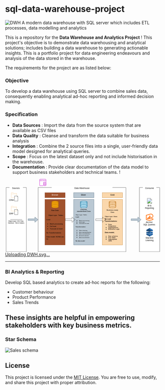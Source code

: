 
# sql-data-warehouse-project
![DWH](https://github.com/user-attachments/assets/05ec727a-e3ec-4b09-ac06-78cc53ecf7b1)
A modern data warehouse with SQL server which includes ETL processes, data modelling and analytics

This is a repository for the **Data Warehouse and Analytics Project** !
This project's objective is to demonstrate data warehousing and analytical solutions; includes building a data warehouse to generating actionable insights. This is a portfolio project for data engineering endeavours and analysis of the data stored in the warehouse. 

The requirements for the project are as listed below: 

### Objective 
To develop a data warehouse using SQL server to combine sales data, consequently enabling analytical ad-hoc reporting and informed decision making. 

### Specification 
- **Data Sources** : Import the data from the source system that are available as CSV files 
- **Data Quality** : Cleanse and transform the data suitable for business analysis
- **Integration** : Combine the 2 source files into a single, user-friendly data model designed for analytical queries. 
- **Scope** : Focus on the latest dataset only and not include historisation in the warehouse.
- **Documentation** : Provide clear documentation of the data model to support business stakeholders and technical teams.
!<?xml version="1.0" encoding="UTF-8"?>
<!-- Do not edit this file with editors other than draw.io -->
<!DOCTYPE svg PUBLIC "-//W3C//DTD SVG 1.1//EN" "http://www.w3.org/Graphics/SVG/1.1/DTD/svg11.dtd">
<svg xmlns="http://www.w3.org/2000/svg" style="background: transparent; background-color: transparent; color-scheme: light dark;" xmlns:xlink="http://www.w3.org/1999/xlink" version="1.1" width="916px" height="431px" viewBox="-0.5 -0.5 916 431" content="&lt;mxfile host=&quot;Electron&quot; agent=&quot;Mozilla/5.0 (Macintosh; Intel Mac OS X 10_15_7) AppleWebKit/537.36 (KHTML, like Gecko) draw.io/27.0.5 Chrome/134.0.6998.205 Electron/35.3.0 Safari/537.36&quot; version=&quot;27.0.5&quot;&gt;&#10;  &lt;diagram name=&quot;Page-1&quot; id=&quot;5DkYn6WssphiUFviFTVJ&quot;&gt;&#10;    &lt;mxGraphModel dx=&quot;489&quot; dy=&quot;670&quot; grid=&quot;1&quot; gridSize=&quot;10&quot; guides=&quot;1&quot; tooltips=&quot;1&quot; connect=&quot;1&quot; arrows=&quot;1&quot; fold=&quot;1&quot; page=&quot;1&quot; pageScale=&quot;1&quot; pageWidth=&quot;827&quot; pageHeight=&quot;1169&quot; math=&quot;0&quot; shadow=&quot;0&quot;&gt;&#10;      &lt;root&gt;&#10;        &lt;mxCell id=&quot;0&quot; /&gt;&#10;        &lt;mxCell id=&quot;1&quot; parent=&quot;0&quot; /&gt;&#10;        &lt;mxCell id=&quot;Tt3OYYzH6ZtGZQJpk3AL-1&quot; value=&quot;&quot; style=&quot;rounded=0;whiteSpace=wrap;html=1;&quot; parent=&quot;1&quot; vertex=&quot;1&quot;&gt;&#10;          &lt;mxGeometry x=&quot;30&quot; y=&quot;110&quot; width=&quot;120&quot; height=&quot;380&quot; as=&quot;geometry&quot; /&gt;&#10;        &lt;/mxCell&gt;&#10;        &lt;mxCell id=&quot;Tt3OYYzH6ZtGZQJpk3AL-2&quot; value=&quot;Sources&amp;amp;nbsp;&quot; style=&quot;rounded=0;whiteSpace=wrap;html=1;strokeColor=none;&quot; parent=&quot;1&quot; vertex=&quot;1&quot;&gt;&#10;          &lt;mxGeometry x=&quot;50&quot; y=&quot;100&quot; width=&quot;80&quot; height=&quot;30&quot; as=&quot;geometry&quot; /&gt;&#10;        &lt;/mxCell&gt;&#10;        &lt;mxCell id=&quot;Tt3OYYzH6ZtGZQJpk3AL-3&quot; value=&quot;&quot; style=&quot;rounded=0;whiteSpace=wrap;html=1;&quot; parent=&quot;1&quot; vertex=&quot;1&quot;&gt;&#10;          &lt;mxGeometry x=&quot;220&quot; y=&quot;110&quot; width=&quot;520&quot; height=&quot;380&quot; as=&quot;geometry&quot; /&gt;&#10;        &lt;/mxCell&gt;&#10;        &lt;mxCell id=&quot;Tt3OYYzH6ZtGZQJpk3AL-4&quot; value=&quot;Data Warehouse&quot; style=&quot;rounded=0;whiteSpace=wrap;html=1;strokeColor=none;&quot; parent=&quot;1&quot; vertex=&quot;1&quot;&gt;&#10;          &lt;mxGeometry x=&quot;300&quot; y=&quot;100&quot; width=&quot;360&quot; height=&quot;30&quot; as=&quot;geometry&quot; /&gt;&#10;        &lt;/mxCell&gt;&#10;        &lt;mxCell id=&quot;Tt3OYYzH6ZtGZQJpk3AL-5&quot; value=&quot;&quot; style=&quot;rounded=0;whiteSpace=wrap;html=1;&quot; parent=&quot;1&quot; vertex=&quot;1&quot;&gt;&#10;          &lt;mxGeometry x=&quot;820&quot; y=&quot;110&quot; width=&quot;120&quot; height=&quot;380&quot; as=&quot;geometry&quot; /&gt;&#10;        &lt;/mxCell&gt;&#10;        &lt;mxCell id=&quot;Tt3OYYzH6ZtGZQJpk3AL-6&quot; value=&quot;Consume&quot; style=&quot;rounded=0;whiteSpace=wrap;html=1;strokeColor=none;&quot; parent=&quot;1&quot; vertex=&quot;1&quot;&gt;&#10;          &lt;mxGeometry x=&quot;840&quot; y=&quot;100&quot; width=&quot;80&quot; height=&quot;30&quot; as=&quot;geometry&quot; /&gt;&#10;        &lt;/mxCell&gt;&#10;        &lt;mxCell id=&quot;Tt3OYYzH6ZtGZQJpk3AL-7&quot; value=&quot;Bronze&quot; style=&quot;rounded=0;whiteSpace=wrap;html=1;fillColor=#a0522d;fontColor=#ffffff;strokeColor=#6D1F00;&quot; parent=&quot;1&quot; vertex=&quot;1&quot;&gt;&#10;          &lt;mxGeometry x=&quot;260&quot; y=&quot;140&quot; width=&quot;120&quot; height=&quot;30&quot; as=&quot;geometry&quot; /&gt;&#10;        &lt;/mxCell&gt;&#10;        &lt;mxCell id=&quot;Tt3OYYzH6ZtGZQJpk3AL-8&quot; value=&quot;&quot; style=&quot;rounded=0;whiteSpace=wrap;html=1;fillColor=#a0522d;fontColor=#ffffff;strokeColor=#6D1F00;&quot; parent=&quot;1&quot; vertex=&quot;1&quot;&gt;&#10;          &lt;mxGeometry x=&quot;260&quot; y=&quot;180&quot; width=&quot;120&quot; height=&quot;270&quot; as=&quot;geometry&quot; /&gt;&#10;        &lt;/mxCell&gt;&#10;        &lt;mxCell id=&quot;Tt3OYYzH6ZtGZQJpk3AL-9&quot; value=&quot;Silver&amp;amp;nbsp;&quot; style=&quot;rounded=0;whiteSpace=wrap;html=1;fillColor=#bac8d3;strokeColor=#23445d;&quot; parent=&quot;1&quot; vertex=&quot;1&quot;&gt;&#10;          &lt;mxGeometry x=&quot;430&quot; y=&quot;140&quot; width=&quot;120&quot; height=&quot;30&quot; as=&quot;geometry&quot; /&gt;&#10;        &lt;/mxCell&gt;&#10;        &lt;mxCell id=&quot;Tt3OYYzH6ZtGZQJpk3AL-10&quot; value=&quot;&quot; style=&quot;rounded=0;whiteSpace=wrap;html=1;fillColor=#bac8d3;strokeColor=#23445d;&quot; parent=&quot;1&quot; vertex=&quot;1&quot;&gt;&#10;          &lt;mxGeometry x=&quot;430&quot; y=&quot;180&quot; width=&quot;120&quot; height=&quot;270&quot; as=&quot;geometry&quot; /&gt;&#10;        &lt;/mxCell&gt;&#10;        &lt;mxCell id=&quot;Tt3OYYzH6ZtGZQJpk3AL-11&quot; value=&quot;Gold&quot; style=&quot;rounded=0;whiteSpace=wrap;html=1;fillColor=#fad7ac;strokeColor=#b46504;&quot; parent=&quot;1&quot; vertex=&quot;1&quot;&gt;&#10;          &lt;mxGeometry x=&quot;600&quot; y=&quot;140&quot; width=&quot;120&quot; height=&quot;30&quot; as=&quot;geometry&quot; /&gt;&#10;        &lt;/mxCell&gt;&#10;        &lt;mxCell id=&quot;Tt3OYYzH6ZtGZQJpk3AL-12&quot; value=&quot;&quot; style=&quot;rounded=0;whiteSpace=wrap;html=1;fillColor=#fad7ac;strokeColor=#b46504;&quot; parent=&quot;1&quot; vertex=&quot;1&quot;&gt;&#10;          &lt;mxGeometry x=&quot;600&quot; y=&quot;180&quot; width=&quot;120&quot; height=&quot;270&quot; as=&quot;geometry&quot; /&gt;&#10;        &lt;/mxCell&gt;&#10;        &lt;mxCell id=&quot;Tt3OYYzH6ZtGZQJpk3AL-13&quot; value=&quot;&quot; style=&quot;sketch=0;outlineConnect=0;fillColor=#fad7ac;strokeColor=#b46504;dashed=0;verticalLabelPosition=bottom;verticalAlign=top;align=center;html=1;fontSize=12;fontStyle=0;aspect=fixed;pointerEvents=1;shape=mxgraph.aws4.folder;&quot; parent=&quot;1&quot; vertex=&quot;1&quot;&gt;&#10;          &lt;mxGeometry x=&quot;60&quot; y=&quot;140&quot; width=&quot;32.96&quot; height=&quot;30&quot; as=&quot;geometry&quot; /&gt;&#10;        &lt;/mxCell&gt;&#10;        &lt;mxCell id=&quot;Tt3OYYzH6ZtGZQJpk3AL-14&quot; value=&quot;&quot; style=&quot;whiteSpace=wrap;html=1;shape=mxgraph.basic.document&quot; parent=&quot;1&quot; vertex=&quot;1&quot;&gt;&#10;          &lt;mxGeometry x=&quot;80&quot; y=&quot;160&quot; width=&quot;20&quot; height=&quot;30&quot; as=&quot;geometry&quot; /&gt;&#10;        &lt;/mxCell&gt;&#10;        &lt;mxCell id=&quot;Tt3OYYzH6ZtGZQJpk3AL-16&quot; value=&quot;CRM&quot; style=&quot;text;html=1;align=center;verticalAlign=middle;whiteSpace=wrap;rounded=0;&quot; parent=&quot;1&quot; vertex=&quot;1&quot;&gt;&#10;          &lt;mxGeometry x=&quot;50&quot; y=&quot;180&quot; width=&quot;23.52&quot; height=&quot;10&quot; as=&quot;geometry&quot; /&gt;&#10;        &lt;/mxCell&gt;&#10;        &lt;mxCell id=&quot;Tt3OYYzH6ZtGZQJpk3AL-20&quot; value=&quot;&quot; style=&quot;whiteSpace=wrap;html=1;shape=mxgraph.basic.document;direction=east;&quot; parent=&quot;1&quot; vertex=&quot;1&quot;&gt;&#10;          &lt;mxGeometry x=&quot;80&quot; y=&quot;240&quot; width=&quot;20&quot; height=&quot;30&quot; as=&quot;geometry&quot; /&gt;&#10;        &lt;/mxCell&gt;&#10;        &lt;mxCell id=&quot;Tt3OYYzH6ZtGZQJpk3AL-21&quot; value=&quot;&quot; style=&quot;sketch=0;outlineConnect=0;fillColor=#fad7ac;strokeColor=#b46504;dashed=0;verticalLabelPosition=bottom;verticalAlign=top;align=center;html=1;fontSize=12;fontStyle=0;aspect=fixed;pointerEvents=1;shape=mxgraph.aws4.folder;&quot; parent=&quot;1&quot; vertex=&quot;1&quot;&gt;&#10;          &lt;mxGeometry x=&quot;60&quot; y=&quot;220&quot; width=&quot;32.96&quot; height=&quot;30&quot; as=&quot;geometry&quot; /&gt;&#10;        &lt;/mxCell&gt;&#10;        &lt;mxCell id=&quot;Tt3OYYzH6ZtGZQJpk3AL-22&quot; value=&quot;ERP&quot; style=&quot;text;html=1;align=center;verticalAlign=middle;whiteSpace=wrap;rounded=0;&quot; parent=&quot;1&quot; vertex=&quot;1&quot;&gt;&#10;          &lt;mxGeometry x=&quot;50&quot; y=&quot;260&quot; width=&quot;23.52&quot; height=&quot;10&quot; as=&quot;geometry&quot; /&gt;&#10;        &lt;/mxCell&gt;&#10;        &lt;mxCell id=&quot;Tt3OYYzH6ZtGZQJpk3AL-23&quot; value=&quot;&quot; style=&quot;endArrow=none;html=1;rounded=0;&quot; parent=&quot;1&quot; edge=&quot;1&quot;&gt;&#10;          &lt;mxGeometry width=&quot;50&quot; height=&quot;50&quot; relative=&quot;1&quot; as=&quot;geometry&quot;&gt;&#10;            &lt;mxPoint x=&quot;55&quot; y=&quot;299.5&quot; as=&quot;sourcePoint&quot; /&gt;&#10;            &lt;mxPoint x=&quot;125&quot; y=&quot;299.5&quot; as=&quot;targetPoint&quot; /&gt;&#10;          &lt;/mxGeometry&gt;&#10;        &lt;/mxCell&gt;&#10;        &lt;mxCell id=&quot;Tt3OYYzH6ZtGZQJpk3AL-25&quot; value=&quot;&amp;lt;font style=&amp;quot;font-size: 9px;&amp;quot;&amp;gt;Object type: CSV Files&amp;amp;nbsp;&amp;lt;/font&amp;gt;&amp;lt;div&amp;gt;&amp;lt;font style=&amp;quot;font-size: 9px;&amp;quot;&amp;gt;Interface : File in folders&amp;lt;/font&amp;gt;&amp;lt;/div&amp;gt;&quot; style=&quot;text;html=1;align=center;verticalAlign=middle;whiteSpace=wrap;rounded=0;&quot; parent=&quot;1&quot; vertex=&quot;1&quot;&gt;&#10;          &lt;mxGeometry x=&quot;25&quot; y=&quot;300&quot; width=&quot;130&quot; height=&quot;30&quot; as=&quot;geometry&quot; /&gt;&#10;        &lt;/mxCell&gt;&#10;        &lt;mxCell id=&quot;Tt3OYYzH6ZtGZQJpk3AL-26&quot; value=&quot;&quot; style=&quot;html=1;verticalLabelPosition=bottom;align=center;labelBackgroundColor=#ffffff;verticalAlign=top;strokeWidth=2;shadow=0;dashed=0;shape=mxgraph.ios7.icons.data;fillColor=#f0a30a;strokeColor=#BD7000;fontColor=#000000;&quot; parent=&quot;1&quot; vertex=&quot;1&quot;&gt;&#10;          &lt;mxGeometry x=&quot;300&quot; y=&quot;190&quot; width=&quot;40&quot; height=&quot;40&quot; as=&quot;geometry&quot; /&gt;&#10;        &lt;/mxCell&gt;&#10;        &lt;mxCell id=&quot;Tt3OYYzH6ZtGZQJpk3AL-27&quot; value=&quot;&quot; style=&quot;html=1;verticalLabelPosition=bottom;align=center;labelBackgroundColor=#ffffff;verticalAlign=top;strokeWidth=2;shadow=0;dashed=0;shape=mxgraph.ios7.icons.data;fillColor=#b1ddf0;strokeColor=#10739e;&quot; parent=&quot;1&quot; vertex=&quot;1&quot;&gt;&#10;          &lt;mxGeometry x=&quot;470&quot; y=&quot;190&quot; width=&quot;40&quot; height=&quot;40&quot; as=&quot;geometry&quot; /&gt;&#10;        &lt;/mxCell&gt;&#10;        &lt;mxCell id=&quot;Tt3OYYzH6ZtGZQJpk3AL-28&quot; value=&quot;&quot; style=&quot;html=1;verticalLabelPosition=bottom;align=center;labelBackgroundColor=#ffffff;verticalAlign=top;strokeWidth=2;shadow=0;dashed=0;shape=mxgraph.ios7.icons.data;fillColor=#fad7ac;strokeColor=#b46504;&quot; parent=&quot;1&quot; vertex=&quot;1&quot;&gt;&#10;          &lt;mxGeometry x=&quot;640&quot; y=&quot;190&quot; width=&quot;40&quot; height=&quot;40&quot; as=&quot;geometry&quot; /&gt;&#10;        &lt;/mxCell&gt;&#10;        &lt;mxCell id=&quot;Tt3OYYzH6ZtGZQJpk3AL-29&quot; value=&quot;&amp;lt;font style=&amp;quot;font-size: 10px;&amp;quot;&amp;gt;Raw Data&amp;lt;/font&amp;gt;&quot; style=&quot;text;html=1;align=center;verticalAlign=middle;whiteSpace=wrap;rounded=0;&quot; parent=&quot;1&quot; vertex=&quot;1&quot;&gt;&#10;          &lt;mxGeometry x=&quot;290&quot; y=&quot;230&quot; width=&quot;60&quot; height=&quot;30&quot; as=&quot;geometry&quot; /&gt;&#10;        &lt;/mxCell&gt;&#10;        &lt;mxCell id=&quot;Tt3OYYzH6ZtGZQJpk3AL-30&quot; value=&quot;&amp;lt;font style=&amp;quot;color: rgb(0, 0, 0); font-size: 10px;&amp;quot;&amp;gt;Cleaned, standardised Data&amp;lt;/font&amp;gt;&quot; style=&quot;text;html=1;align=center;verticalAlign=middle;whiteSpace=wrap;rounded=0;&quot; parent=&quot;1&quot; vertex=&quot;1&quot;&gt;&#10;          &lt;mxGeometry x=&quot;447.5&quot; y=&quot;232.5&quot; width=&quot;85&quot; height=&quot;25&quot; as=&quot;geometry&quot; /&gt;&#10;        &lt;/mxCell&gt;&#10;        &lt;mxCell id=&quot;Tt3OYYzH6ZtGZQJpk3AL-31&quot; value=&quot;&amp;lt;font style=&amp;quot;color: rgb(0, 0, 0); font-size: 10px;&amp;quot;&amp;gt;Business-ready Data&amp;lt;/font&amp;gt;&quot; style=&quot;text;html=1;align=center;verticalAlign=middle;whiteSpace=wrap;rounded=0;&quot; parent=&quot;1&quot; vertex=&quot;1&quot;&gt;&#10;          &lt;mxGeometry x=&quot;620&quot; y=&quot;235&quot; width=&quot;80&quot; height=&quot;30&quot; as=&quot;geometry&quot; /&gt;&#10;        &lt;/mxCell&gt;&#10;        &lt;mxCell id=&quot;Tt3OYYzH6ZtGZQJpk3AL-32&quot; value=&quot;&quot; style=&quot;shape=flexArrow;endArrow=classic;html=1;rounded=0;fillColor=#bac8d3;strokeColor=#23445d;&quot; parent=&quot;1&quot; target=&quot;Tt3OYYzH6ZtGZQJpk3AL-3&quot; edge=&quot;1&quot;&gt;&#10;          &lt;mxGeometry width=&quot;50&quot; height=&quot;50&quot; relative=&quot;1&quot; as=&quot;geometry&quot;&gt;&#10;            &lt;mxPoint x=&quot;160&quot; y=&quot;300&quot; as=&quot;sourcePoint&quot; /&gt;&#10;            &lt;mxPoint x=&quot;140&quot; y=&quot;250&quot; as=&quot;targetPoint&quot; /&gt;&#10;          &lt;/mxGeometry&gt;&#10;        &lt;/mxCell&gt;&#10;        &lt;mxCell id=&quot;Tt3OYYzH6ZtGZQJpk3AL-34&quot; value=&quot;&quot; style=&quot;shape=flexArrow;endArrow=classic;html=1;rounded=0;&quot; parent=&quot;1&quot; edge=&quot;1&quot;&gt;&#10;          &lt;mxGeometry width=&quot;50&quot; height=&quot;50&quot; relative=&quot;1&quot; as=&quot;geometry&quot;&gt;&#10;            &lt;mxPoint x=&quot;380&quot; y=&quot;300&quot; as=&quot;sourcePoint&quot; /&gt;&#10;            &lt;mxPoint x=&quot;440&quot; y=&quot;300&quot; as=&quot;targetPoint&quot; /&gt;&#10;          &lt;/mxGeometry&gt;&#10;        &lt;/mxCell&gt;&#10;        &lt;mxCell id=&quot;Tt3OYYzH6ZtGZQJpk3AL-38&quot; value=&quot;&quot; style=&quot;shape=flexArrow;endArrow=classic;html=1;rounded=0;&quot; parent=&quot;1&quot; edge=&quot;1&quot;&gt;&#10;          &lt;mxGeometry width=&quot;50&quot; height=&quot;50&quot; relative=&quot;1&quot; as=&quot;geometry&quot;&gt;&#10;            &lt;mxPoint x=&quot;560&quot; y=&quot;300&quot; as=&quot;sourcePoint&quot; /&gt;&#10;            &lt;mxPoint x=&quot;620&quot; y=&quot;300&quot; as=&quot;targetPoint&quot; /&gt;&#10;          &lt;/mxGeometry&gt;&#10;        &lt;/mxCell&gt;&#10;        &lt;mxCell id=&quot;Tt3OYYzH6ZtGZQJpk3AL-39&quot; value=&quot;&quot; style=&quot;shape=flexArrow;endArrow=classic;html=1;rounded=0;fillColor=#bac8d3;strokeColor=#23445d;&quot; parent=&quot;1&quot; edge=&quot;1&quot;&gt;&#10;          &lt;mxGeometry width=&quot;50&quot; height=&quot;50&quot; relative=&quot;1&quot; as=&quot;geometry&quot;&gt;&#10;            &lt;mxPoint x=&quot;770&quot; y=&quot;300&quot; as=&quot;sourcePoint&quot; /&gt;&#10;            &lt;mxPoint x=&quot;830&quot; y=&quot;300&quot; as=&quot;targetPoint&quot; /&gt;&#10;          &lt;/mxGeometry&gt;&#10;        &lt;/mxCell&gt;&#10;        &lt;mxCell id=&quot;Tt3OYYzH6ZtGZQJpk3AL-41&quot; value=&quot;&amp;lt;font style=&amp;quot;font-size: 10px;&amp;quot;&amp;gt;Object type : Tables&amp;lt;/font&amp;gt;&amp;lt;div&amp;gt;&amp;lt;font style=&amp;quot;font-size: 10px;&amp;quot;&amp;gt;&amp;lt;br&amp;gt;&amp;lt;/font&amp;gt;&amp;lt;/div&amp;gt;&amp;lt;div style=&amp;quot;text-align: left;&amp;quot;&amp;gt;&amp;lt;font style=&amp;quot;font-size: 10px;&amp;quot;&amp;gt;Load:&amp;lt;/font&amp;gt;&amp;lt;/div&amp;gt;&amp;lt;div style=&amp;quot;text-align: left;&amp;quot;&amp;gt;&amp;lt;ul&amp;gt;&amp;lt;li&amp;gt;&amp;lt;font style=&amp;quot;font-size: 10px;&amp;quot;&amp;gt;Batch processing&amp;amp;nbsp;&amp;lt;/font&amp;gt;&amp;lt;/li&amp;gt;&amp;lt;li&amp;gt;&amp;lt;font style=&amp;quot;font-size: 10px;&amp;quot;&amp;gt;Full load&amp;amp;nbsp;&amp;lt;/font&amp;gt;&amp;lt;/li&amp;gt;&amp;lt;li&amp;gt;&amp;lt;font style=&amp;quot;font-size: 10px;&amp;quot;&amp;gt;Truncate &amp;amp;amp; Insert&amp;amp;nbsp;&amp;lt;/font&amp;gt;&amp;lt;/li&amp;gt;&amp;lt;/ul&amp;gt;&amp;lt;div&amp;gt;&amp;lt;font style=&amp;quot;font-size: 10px;&amp;quot;&amp;gt;No Transformations&amp;lt;/font&amp;gt;&amp;lt;/div&amp;gt;&amp;lt;div&amp;gt;&amp;lt;font style=&amp;quot;font-size: 10px;&amp;quot;&amp;gt;&amp;lt;br&amp;gt;&amp;lt;/font&amp;gt;&amp;lt;/div&amp;gt;&amp;lt;div&amp;gt;&amp;lt;font style=&amp;quot;font-size: 10px;&amp;quot;&amp;gt;Data model: NONE (as-is)&amp;lt;/font&amp;gt;&amp;lt;/div&amp;gt;&amp;lt;/div&amp;gt;&quot; style=&quot;text;html=1;align=center;verticalAlign=middle;whiteSpace=wrap;rounded=0;&quot; parent=&quot;1&quot; vertex=&quot;1&quot;&gt;&#10;          &lt;mxGeometry x=&quot;267.5&quot; y=&quot;330&quot; width=&quot;112.5&quot; height=&quot;30&quot; as=&quot;geometry&quot; /&gt;&#10;        &lt;/mxCell&gt;&#10;        &lt;mxCell id=&quot;AaZh8CIQfZ8ydDLc43xs-1&quot; value=&quot;&amp;lt;div style=&amp;quot;line-height: 70%;&amp;quot;&amp;gt;&amp;lt;font style=&amp;quot;line-height: 70%; font-size: 8px; color: rgb(0, 0, 0);&amp;quot;&amp;gt;Object type: Tables&amp;amp;nbsp;&amp;lt;/font&amp;gt;&amp;lt;div&amp;gt;&amp;lt;font style=&amp;quot;font-size: 8px; color: rgb(0, 0, 0);&amp;quot;&amp;gt;&amp;lt;br&amp;gt;&amp;lt;/font&amp;gt;&amp;lt;/div&amp;gt;&amp;lt;div&amp;gt;&amp;lt;b&amp;gt;&amp;lt;font style=&amp;quot;line-height: 70%; font-size: 8px; color: rgb(0, 0, 0);&amp;quot;&amp;gt;Load:&amp;amp;nbsp;&amp;lt;/font&amp;gt;&amp;lt;/b&amp;gt;&amp;lt;/div&amp;gt;&amp;lt;div&amp;gt;&amp;lt;ul&amp;gt;&amp;lt;li&amp;gt;&amp;lt;font style=&amp;quot;line-height: 70%; font-size: 8px; color: rgb(0, 0, 0);&amp;quot;&amp;gt;Batch processing&amp;amp;nbsp;&amp;lt;/font&amp;gt;&amp;lt;/li&amp;gt;&amp;lt;li&amp;gt;&amp;lt;font style=&amp;quot;line-height: 70%; font-size: 8px; color: rgb(0, 0, 0);&amp;quot;&amp;gt;Full Load&amp;lt;/font&amp;gt;&amp;lt;/li&amp;gt;&amp;lt;li&amp;gt;&amp;lt;font style=&amp;quot;line-height: 70%; font-size: 8px; color: rgb(0, 0, 0);&amp;quot;&amp;gt;Truncate &amp;amp;amp; Load&amp;lt;/font&amp;gt;&amp;lt;/li&amp;gt;&amp;lt;/ul&amp;gt;&amp;lt;div&amp;gt;&amp;lt;b&amp;gt;&amp;lt;font style=&amp;quot;font-size: 8px; color: rgb(0, 0, 0);&amp;quot;&amp;gt;Transformation:&amp;lt;/font&amp;gt;&amp;lt;/b&amp;gt;&amp;lt;/div&amp;gt;&amp;lt;ul&amp;gt;&amp;lt;li&amp;gt;&amp;lt;font style=&amp;quot;font-size: 8px; color: rgb(0, 0, 0);&amp;quot;&amp;gt;Data cleaning&amp;lt;/font&amp;gt;&amp;lt;/li&amp;gt;&amp;lt;li&amp;gt;&amp;lt;font style=&amp;quot;font-size: 8px; color: rgb(0, 0, 0);&amp;quot;&amp;gt;data standardisation&amp;lt;/font&amp;gt;&amp;lt;/li&amp;gt;&amp;lt;li&amp;gt;&amp;lt;font style=&amp;quot;font-size: 8px; color: rgb(0, 0, 0);&amp;quot;&amp;gt;data normalisation&amp;lt;/font&amp;gt;&amp;lt;/li&amp;gt;&amp;lt;li&amp;gt;&amp;lt;font style=&amp;quot;font-size: 8px; color: rgb(0, 0, 0);&amp;quot;&amp;gt;derived columns&amp;amp;nbsp;&amp;lt;/font&amp;gt;&amp;lt;/li&amp;gt;&amp;lt;li&amp;gt;&amp;lt;font style=&amp;quot;font-size: 8px; color: rgb(0, 0, 0);&amp;quot;&amp;gt;data encrichment&amp;lt;/font&amp;gt;&amp;lt;/li&amp;gt;&amp;lt;/ul&amp;gt;&amp;lt;div&amp;gt;&amp;lt;div&amp;gt;&amp;lt;font style=&amp;quot;font-size: 8px; color: rgb(0, 0, 0);&amp;quot;&amp;gt;&amp;lt;b style=&amp;quot;&amp;quot;&amp;gt;No data model&amp;lt;/b&amp;gt;&amp;lt;/font&amp;gt;&amp;lt;/div&amp;gt;&amp;lt;/div&amp;gt;&amp;lt;div&amp;gt;&amp;lt;/div&amp;gt;&amp;lt;/div&amp;gt;&amp;lt;/div&amp;gt;&quot; style=&quot;text;html=1;align=left;verticalAlign=middle;whiteSpace=wrap;rounded=0;&quot; parent=&quot;1&quot; vertex=&quot;1&quot;&gt;&#10;          &lt;mxGeometry x=&quot;440&quot; y=&quot;320&quot; width=&quot;110&quot; height=&quot;60&quot; as=&quot;geometry&quot; /&gt;&#10;        &lt;/mxCell&gt;&#10;        &lt;mxCell id=&quot;AaZh8CIQfZ8ydDLc43xs-3&quot; value=&quot;&amp;lt;div style=&amp;quot;line-height: 70%;&amp;quot;&amp;gt;&amp;lt;font style=&amp;quot;font-size: 9px; line-height: 70%; color: rgb(10, 0, 0);&amp;quot;&amp;gt;Object type: Views&amp;lt;/font&amp;gt;&amp;lt;div&amp;gt;&amp;lt;font style=&amp;quot;font-size: 9px; color: rgb(10, 0, 0);&amp;quot;&amp;gt;&amp;lt;br&amp;gt;&amp;lt;/font&amp;gt;&amp;lt;/div&amp;gt;&amp;lt;div&amp;gt;&amp;lt;b&amp;gt;&amp;lt;font style=&amp;quot;font-size: 9px; line-height: 70%; color: rgb(10, 0, 0);&amp;quot;&amp;gt;No Load&amp;amp;nbsp;&amp;lt;/font&amp;gt;&amp;lt;/b&amp;gt;&amp;lt;/div&amp;gt;&amp;lt;div&amp;gt;&amp;lt;b&amp;gt;&amp;lt;font style=&amp;quot;font-size: 9px; line-height: 70%; color: rgb(10, 0, 0);&amp;quot;&amp;gt;&amp;lt;br&amp;gt;&amp;lt;/font&amp;gt;&amp;lt;/b&amp;gt;&amp;lt;/div&amp;gt;&amp;lt;div&amp;gt;&amp;lt;div&amp;gt;&amp;lt;b&amp;gt;&amp;lt;font style=&amp;quot;font-size: 9px; line-height: 70%; color: rgb(10, 0, 0);&amp;quot;&amp;gt;Transformations:&amp;amp;nbsp;&amp;lt;/font&amp;gt;&amp;lt;/b&amp;gt;&amp;lt;/div&amp;gt;&amp;lt;div&amp;gt;&amp;lt;ul&amp;gt;&amp;lt;li&amp;gt;&amp;lt;font size=&amp;quot;1&amp;quot; color=&amp;quot;#0a0000&amp;quot;&amp;gt;Data integration&amp;amp;nbsp;&amp;lt;/font&amp;gt;&amp;lt;/li&amp;gt;&amp;lt;li&amp;gt;&amp;lt;font size=&amp;quot;1&amp;quot; color=&amp;quot;#0a0000&amp;quot;&amp;gt;Aggregations&amp;amp;nbsp;&amp;lt;/font&amp;gt;&amp;lt;/li&amp;gt;&amp;lt;li&amp;gt;&amp;lt;font size=&amp;quot;1&amp;quot; color=&amp;quot;#0a0000&amp;quot;&amp;gt;Business Logic&amp;amp;nbsp;&amp;lt;/font&amp;gt;&amp;lt;/li&amp;gt;&amp;lt;/ul&amp;gt;&amp;lt;div&amp;gt;&amp;lt;font size=&amp;quot;1&amp;quot; color=&amp;quot;#0a0000&amp;quot;&amp;gt;&amp;lt;b&amp;gt;Data model;&amp;amp;nbsp;&amp;lt;/b&amp;gt;&amp;lt;/font&amp;gt;&amp;lt;/div&amp;gt;&amp;lt;/div&amp;gt;&amp;lt;div&amp;gt;&amp;lt;ul&amp;gt;&amp;lt;li&amp;gt;&amp;lt;font size=&amp;quot;1&amp;quot; color=&amp;quot;#0a0000&amp;quot;&amp;gt;Star schema&amp;lt;/font&amp;gt;&amp;lt;/li&amp;gt;&amp;lt;li&amp;gt;&amp;lt;font size=&amp;quot;1&amp;quot; color=&amp;quot;#0a0000&amp;quot;&amp;gt;Flat Table&amp;amp;nbsp;&amp;lt;/font&amp;gt;&amp;lt;/li&amp;gt;&amp;lt;li&amp;gt;&amp;lt;font size=&amp;quot;1&amp;quot; color=&amp;quot;#0a0000&amp;quot;&amp;gt;Aggregated table&amp;amp;nbsp;&amp;lt;/font&amp;gt;&amp;lt;/li&amp;gt;&amp;lt;/ul&amp;gt;&amp;lt;/div&amp;gt;&amp;lt;div&amp;gt;&amp;lt;/div&amp;gt;&amp;lt;/div&amp;gt;&amp;lt;/div&amp;gt;&quot; style=&quot;text;html=1;align=left;verticalAlign=middle;whiteSpace=wrap;rounded=0;&quot; parent=&quot;1&quot; vertex=&quot;1&quot;&gt;&#10;          &lt;mxGeometry x=&quot;612.5&quot; y=&quot;330&quot; width=&quot;95&quot; height=&quot;60&quot; as=&quot;geometry&quot; /&gt;&#10;        &lt;/mxCell&gt;&#10;        &lt;mxCell id=&quot;AaZh8CIQfZ8ydDLc43xs-4&quot; value=&quot;&quot; style=&quot;image;aspect=fixed;html=1;points=[];align=center;fontSize=12;image=img/lib/azure2/power_platform/PowerBI.svg;&quot; parent=&quot;1&quot; vertex=&quot;1&quot;&gt;&#10;          &lt;mxGeometry x=&quot;865.75&quot; y=&quot;170&quot; width=&quot;28.5&quot; height=&quot;38&quot; as=&quot;geometry&quot; /&gt;&#10;        &lt;/mxCell&gt;&#10;        &lt;mxCell id=&quot;AaZh8CIQfZ8ydDLc43xs-5&quot; value=&quot;&quot; style=&quot;points=[];aspect=fixed;html=1;align=center;shadow=0;dashed=0;fillColor=#FF6A00;strokeColor=none;shape=mxgraph.alibaba_cloud.assettech;&quot; parent=&quot;1&quot; vertex=&quot;1&quot;&gt;&#10;          &lt;mxGeometry x=&quot;858.4&quot; y=&quot;265&quot; width=&quot;43.199999999999996&quot; height=&quot;41.699999999999996&quot; as=&quot;geometry&quot; /&gt;&#10;        &lt;/mxCell&gt;&#10;        &lt;mxCell id=&quot;AaZh8CIQfZ8ydDLc43xs-6&quot; value=&quot;&quot; style=&quot;outlineConnect=0;dashed=0;verticalLabelPosition=bottom;verticalAlign=top;align=center;html=1;shape=mxgraph.aws3.machine_learning;fillColor=#2E73B8;gradientColor=none;&quot; parent=&quot;1&quot; vertex=&quot;1&quot;&gt;&#10;          &lt;mxGeometry x=&quot;860.88&quot; y=&quot;350&quot; width=&quot;38.25&quot; height=&quot;50&quot; as=&quot;geometry&quot; /&gt;&#10;        &lt;/mxCell&gt;&#10;        &lt;mxCell id=&quot;AaZh8CIQfZ8ydDLc43xs-7&quot; value=&quot;BI &amp;amp;amp; Reporting&quot; style=&quot;text;html=1;align=center;verticalAlign=middle;whiteSpace=wrap;rounded=0;&quot; parent=&quot;1&quot; vertex=&quot;1&quot;&gt;&#10;          &lt;mxGeometry x=&quot;850.01&quot; y=&quot;210&quot; width=&quot;60&quot; height=&quot;30&quot; as=&quot;geometry&quot; /&gt;&#10;        &lt;/mxCell&gt;&#10;        &lt;mxCell id=&quot;AaZh8CIQfZ8ydDLc43xs-9&quot; value=&quot;Ad-Hoc&amp;amp;nbsp;&amp;lt;div&amp;gt;SQL Queries&amp;amp;nbsp;&amp;lt;/div&amp;gt;&quot; style=&quot;text;html=1;align=center;verticalAlign=middle;whiteSpace=wrap;rounded=0;&quot; parent=&quot;1&quot; vertex=&quot;1&quot;&gt;&#10;          &lt;mxGeometry x=&quot;840&quot; y=&quot;306.7&quot; width=&quot;80&quot; height=&quot;30&quot; as=&quot;geometry&quot; /&gt;&#10;        &lt;/mxCell&gt;&#10;        &lt;mxCell id=&quot;AaZh8CIQfZ8ydDLc43xs-10&quot; value=&quot;Machine Learning&quot; style=&quot;text;html=1;align=center;verticalAlign=middle;whiteSpace=wrap;rounded=0;&quot; parent=&quot;1&quot; vertex=&quot;1&quot;&gt;&#10;          &lt;mxGeometry x=&quot;840.01&quot; y=&quot;400&quot; width=&quot;80&quot; height=&quot;30&quot; as=&quot;geometry&quot; /&gt;&#10;        &lt;/mxCell&gt;&#10;        &lt;mxCell id=&quot;AaZh8CIQfZ8ydDLc43xs-11&quot; value=&quot;&quot; style=&quot;sketch=0;outlineConnect=0;fontColor=#232F3E;gradientColor=none;fillColor=#C925D1;strokeColor=none;dashed=0;verticalLabelPosition=bottom;verticalAlign=top;align=center;html=1;fontSize=12;fontStyle=0;aspect=fixed;pointerEvents=1;shape=mxgraph.aws4.rds_sql_server_instance;&quot; parent=&quot;1&quot; vertex=&quot;1&quot;&gt;&#10;          &lt;mxGeometry x=&quot;227.5&quot; y=&quot;60&quot; width=&quot;40&quot; height=&quot;40&quot; as=&quot;geometry&quot; /&gt;&#10;        &lt;/mxCell&gt;&#10;      &lt;/root&gt;&#10;    &lt;/mxGraphModel&gt;&#10;  &lt;/diagram&gt;&#10;&lt;/mxfile&gt;&#10;"><defs/><g><g data-cell-id="0"><g data-cell-id="1"><g data-cell-id="Tt3OYYzH6ZtGZQJpk3AL-1"><g><rect x="5" y="50" width="120" height="380" fill="#ffffff" stroke="#000000" pointer-events="all" style="fill: light-dark(#ffffff, var(--ge-dark-color, #121212)); stroke: light-dark(rgb(0, 0, 0), rgb(255, 255, 255));"/></g></g><g data-cell-id="Tt3OYYzH6ZtGZQJpk3AL-2"><g><rect x="25" y="40" width="80" height="30" fill="#ffffff" stroke="none" pointer-events="all" style="fill: light-dark(#ffffff, var(--ge-dark-color, #121212));"/></g><g><g transform="translate(-0.5 -0.5)"><switch><foreignObject style="overflow: visible; text-align: left;" pointer-events="none" width="100%" height="100%" requiredFeatures="http://www.w3.org/TR/SVG11/feature#Extensibility"><div xmlns="http://www.w3.org/1999/xhtml" style="display: flex; align-items: unsafe center; justify-content: unsafe center; width: 78px; height: 1px; padding-top: 55px; margin-left: 26px;"><div style="box-sizing: border-box; font-size: 0; text-align: center; color: #000000; "><div style="display: inline-block; font-size: 12px; font-family: &quot;Helvetica&quot;; color: light-dark(#000000, #ffffff); line-height: 1.2; pointer-events: all; white-space: normal; word-wrap: normal; ">Sources </div></div></div></foreignObject><text x="65" y="59" fill="light-dark(#000000, #ffffff)" font-family="&quot;Helvetica&quot;" font-size="12px" text-anchor="middle">Sources </text></switch></g></g></g><g data-cell-id="Tt3OYYzH6ZtGZQJpk3AL-3"><g><rect x="195" y="50" width="520" height="380" fill="#ffffff" stroke="#000000" pointer-events="all" style="fill: light-dark(#ffffff, var(--ge-dark-color, #121212)); stroke: light-dark(rgb(0, 0, 0), rgb(255, 255, 255));"/></g></g><g data-cell-id="Tt3OYYzH6ZtGZQJpk3AL-4"><g><rect x="275" y="40" width="360" height="30" fill="#ffffff" stroke="none" pointer-events="all" style="fill: light-dark(#ffffff, var(--ge-dark-color, #121212));"/></g><g><g transform="translate(-0.5 -0.5)"><switch><foreignObject style="overflow: visible; text-align: left;" pointer-events="none" width="100%" height="100%" requiredFeatures="http://www.w3.org/TR/SVG11/feature#Extensibility"><div xmlns="http://www.w3.org/1999/xhtml" style="display: flex; align-items: unsafe center; justify-content: unsafe center; width: 358px; height: 1px; padding-top: 55px; margin-left: 276px;"><div style="box-sizing: border-box; font-size: 0; text-align: center; color: #000000; "><div style="display: inline-block; font-size: 12px; font-family: &quot;Helvetica&quot;; color: light-dark(#000000, #ffffff); line-height: 1.2; pointer-events: all; white-space: normal; word-wrap: normal; ">Data Warehouse</div></div></div></foreignObject><text x="455" y="59" fill="light-dark(#000000, #ffffff)" font-family="&quot;Helvetica&quot;" font-size="12px" text-anchor="middle">Data Warehouse</text></switch></g></g></g><g data-cell-id="Tt3OYYzH6ZtGZQJpk3AL-5"><g><rect x="795" y="50" width="120" height="380" fill="#ffffff" stroke="#000000" pointer-events="all" style="fill: light-dark(#ffffff, var(--ge-dark-color, #121212)); stroke: light-dark(rgb(0, 0, 0), rgb(255, 255, 255));"/></g></g><g data-cell-id="Tt3OYYzH6ZtGZQJpk3AL-6"><g><rect x="815" y="40" width="80" height="30" fill="#ffffff" stroke="none" pointer-events="all" style="fill: light-dark(#ffffff, var(--ge-dark-color, #121212));"/></g><g><g transform="translate(-0.5 -0.5)"><switch><foreignObject style="overflow: visible; text-align: left;" pointer-events="none" width="100%" height="100%" requiredFeatures="http://www.w3.org/TR/SVG11/feature#Extensibility"><div xmlns="http://www.w3.org/1999/xhtml" style="display: flex; align-items: unsafe center; justify-content: unsafe center; width: 78px; height: 1px; padding-top: 55px; margin-left: 816px;"><div style="box-sizing: border-box; font-size: 0; text-align: center; color: #000000; "><div style="display: inline-block; font-size: 12px; font-family: &quot;Helvetica&quot;; color: light-dark(#000000, #ffffff); line-height: 1.2; pointer-events: all; white-space: normal; word-wrap: normal; ">Consume</div></div></div></foreignObject><text x="855" y="59" fill="light-dark(#000000, #ffffff)" font-family="&quot;Helvetica&quot;" font-size="12px" text-anchor="middle">Consume</text></switch></g></g></g><g data-cell-id="Tt3OYYzH6ZtGZQJpk3AL-7"><g><rect x="235" y="80" width="120" height="30" fill="#a0522d" stroke="#6d1f00" pointer-events="all" style="fill: rgb(160, 82, 45); stroke: rgb(109, 31, 0);"/></g><g><g transform="translate(-0.5 -0.5)"><switch><foreignObject style="overflow: visible; text-align: left;" pointer-events="none" width="100%" height="100%" requiredFeatures="http://www.w3.org/TR/SVG11/feature#Extensibility"><div xmlns="http://www.w3.org/1999/xhtml" style="display: flex; align-items: unsafe center; justify-content: unsafe center; width: 118px; height: 1px; padding-top: 95px; margin-left: 236px;"><div style="box-sizing: border-box; font-size: 0; text-align: center; color: #ffffff; "><div style="display: inline-block; font-size: 12px; font-family: &quot;Helvetica&quot;; color: #ffffff; line-height: 1.2; pointer-events: all; white-space: normal; word-wrap: normal; ">Bronze</div></div></div></foreignObject><text x="295" y="99" fill="#ffffff" font-family="&quot;Helvetica&quot;" font-size="12px" text-anchor="middle">Bronze</text></switch></g></g></g><g data-cell-id="Tt3OYYzH6ZtGZQJpk3AL-8"><g><rect x="235" y="120" width="120" height="270" fill="#a0522d" stroke="#6d1f00" pointer-events="all" style="fill: rgb(160, 82, 45); stroke: rgb(109, 31, 0);"/></g></g><g data-cell-id="Tt3OYYzH6ZtGZQJpk3AL-9"><g><rect x="405" y="80" width="120" height="30" fill="#bac8d3" stroke="#23445d" pointer-events="all" style="fill: rgb(186, 200, 211); stroke: rgb(35, 68, 93);"/></g><g><g transform="translate(-0.5 -0.5)"><switch><foreignObject style="overflow: visible; text-align: left;" pointer-events="none" width="100%" height="100%" requiredFeatures="http://www.w3.org/TR/SVG11/feature#Extensibility"><div xmlns="http://www.w3.org/1999/xhtml" style="display: flex; align-items: unsafe center; justify-content: unsafe center; width: 118px; height: 1px; padding-top: 95px; margin-left: 406px;"><div style="box-sizing: border-box; font-size: 0; text-align: center; color: #000000; "><div style="display: inline-block; font-size: 12px; font-family: &quot;Helvetica&quot;; color: light-dark(#000000, #ffffff); line-height: 1.2; pointer-events: all; white-space: normal; word-wrap: normal; ">Silver </div></div></div></foreignObject><text x="465" y="99" fill="light-dark(#000000, #ffffff)" font-family="&quot;Helvetica&quot;" font-size="12px" text-anchor="middle">Silver </text></switch></g></g></g><g data-cell-id="Tt3OYYzH6ZtGZQJpk3AL-10"><g><rect x="405" y="120" width="120" height="270" fill="#bac8d3" stroke="#23445d" pointer-events="all" style="fill: rgb(186, 200, 211); stroke: rgb(35, 68, 93);"/></g></g><g data-cell-id="Tt3OYYzH6ZtGZQJpk3AL-11"><g><rect x="575" y="80" width="120" height="30" fill="#fad7ac" stroke="#b46504" pointer-events="all" style="fill: rgb(250, 215, 172); stroke: rgb(180, 101, 4);"/></g><g><g transform="translate(-0.5 -0.5)"><switch><foreignObject style="overflow: visible; text-align: left;" pointer-events="none" width="100%" height="100%" requiredFeatures="http://www.w3.org/TR/SVG11/feature#Extensibility"><div xmlns="http://www.w3.org/1999/xhtml" style="display: flex; align-items: unsafe center; justify-content: unsafe center; width: 118px; height: 1px; padding-top: 95px; margin-left: 576px;"><div style="box-sizing: border-box; font-size: 0; text-align: center; color: #000000; "><div style="display: inline-block; font-size: 12px; font-family: &quot;Helvetica&quot;; color: light-dark(#000000, #ffffff); line-height: 1.2; pointer-events: all; white-space: normal; word-wrap: normal; ">Gold</div></div></div></foreignObject><text x="635" y="99" fill="light-dark(#000000, #ffffff)" font-family="&quot;Helvetica&quot;" font-size="12px" text-anchor="middle">Gold</text></switch></g></g></g><g data-cell-id="Tt3OYYzH6ZtGZQJpk3AL-12"><g><rect x="575" y="120" width="120" height="270" fill="#fad7ac" stroke="#b46504" pointer-events="all" style="fill: rgb(250, 215, 172); stroke: rgb(180, 101, 4);"/></g></g><g data-cell-id="Tt3OYYzH6ZtGZQJpk3AL-13"><g><rect x="35" y="80" width="32.96" height="30" fill="none" stroke="none" pointer-events="all"/><path d="M 36.5 108.48 L 36.5 89.01 L 66.46 89.01 L 66.46 108.48 Z M 45.93 81.52 L 48.7 84.29 C 48.84 84.43 49.03 84.51 49.23 84.51 L 66.46 84.51 L 66.46 87.51 L 36.5 87.51 L 36.5 81.52 Z M 67.96 83.76 C 67.96 83.57 67.88 83.38 67.74 83.23 C 67.6 83.09 67.41 83.02 67.21 83.02 L 49.54 83.02 L 46.77 80.24 C 46.63 80.1 46.44 80.02 46.24 80.02 L 35.75 80.02 C 35.55 80.02 35.36 80.1 35.22 80.24 C 35.08 80.38 35 80.57 35 80.77 L 35 88.26 L 35 109.23 C 35 109.43 35.08 109.62 35.22 109.76 C 35.36 109.9 35.55 109.98 35.75 109.98 L 67.21 109.98 C 67.41 109.98 67.6 109.9 67.74 109.76 C 67.88 109.62 67.96 109.43 67.96 109.23 L 67.96 88.26 L 67.96 88.25 Z" fill="#fad7ac" stroke="none" pointer-events="all" style="fill: rgb(250, 215, 172);"/></g></g><g data-cell-id="Tt3OYYzH6ZtGZQJpk3AL-14"><g><path d="M 74.8 104.29 L 74.8 130 L 55 130 L 55 100 L 71.97 100 Z" fill="#ffffff" stroke="#000000" stroke-miterlimit="10" pointer-events="all" style="fill: light-dark(#ffffff, var(--ge-dark-color, #121212)); stroke: light-dark(rgb(0, 0, 0), rgb(255, 255, 255));"/><path d="M 71.97 100 C 72.2 101 71.82 102.04 70.96 102.76 L 74.8 104.38" fill="none" stroke="#000000" stroke-miterlimit="10" pointer-events="all" style="stroke: light-dark(rgb(0, 0, 0), rgb(255, 255, 255));"/></g></g><g data-cell-id="Tt3OYYzH6ZtGZQJpk3AL-16"><g><rect x="25" y="120" width="23.52" height="10" fill="none" stroke="none" pointer-events="all"/></g><g><g transform="translate(-0.5 -0.5)"><switch><foreignObject style="overflow: visible; text-align: left;" pointer-events="none" width="100%" height="100%" requiredFeatures="http://www.w3.org/TR/SVG11/feature#Extensibility"><div xmlns="http://www.w3.org/1999/xhtml" style="display: flex; align-items: unsafe center; justify-content: unsafe center; width: 22px; height: 1px; padding-top: 125px; margin-left: 26px;"><div style="box-sizing: border-box; font-size: 0; text-align: center; color: #000000; "><div style="display: inline-block; font-size: 12px; font-family: &quot;Helvetica&quot;; color: light-dark(#000000, #ffffff); line-height: 1.2; pointer-events: all; white-space: normal; word-wrap: normal; ">CRM</div></div></div></foreignObject><text x="37" y="129" fill="light-dark(#000000, #ffffff)" font-family="&quot;Helvetica&quot;" font-size="12px" text-anchor="middle">CRM</text></switch></g></g></g><g data-cell-id="Tt3OYYzH6ZtGZQJpk3AL-20"><g><path d="M 74.8 184.29 L 74.8 210 L 55 210 L 55 180 L 71.97 180 Z" fill="#ffffff" stroke="#000000" stroke-miterlimit="10" pointer-events="all" style="fill: light-dark(#ffffff, var(--ge-dark-color, #121212)); stroke: light-dark(rgb(0, 0, 0), rgb(255, 255, 255));"/><path d="M 71.97 180 C 72.2 181 71.82 182.04 70.96 182.76 L 74.8 184.38" fill="none" stroke="#000000" stroke-miterlimit="10" pointer-events="all" style="stroke: light-dark(rgb(0, 0, 0), rgb(255, 255, 255));"/></g></g><g data-cell-id="Tt3OYYzH6ZtGZQJpk3AL-21"><g><rect x="35" y="160" width="32.96" height="30" fill="none" stroke="none" pointer-events="all"/><path d="M 36.5 188.48 L 36.5 169.01 L 66.46 169.01 L 66.46 188.48 Z M 45.93 161.52 L 48.7 164.29 C 48.84 164.43 49.03 164.51 49.23 164.51 L 66.46 164.51 L 66.46 167.51 L 36.5 167.51 L 36.5 161.52 Z M 67.96 163.76 C 67.96 163.57 67.88 163.38 67.74 163.23 C 67.6 163.09 67.41 163.02 67.21 163.02 L 49.54 163.02 L 46.77 160.24 C 46.63 160.1 46.44 160.02 46.24 160.02 L 35.75 160.02 C 35.55 160.02 35.36 160.1 35.22 160.24 C 35.08 160.38 35 160.57 35 160.77 L 35 168.26 L 35 189.23 C 35 189.43 35.08 189.62 35.22 189.76 C 35.36 189.9 35.55 189.98 35.75 189.98 L 67.21 189.98 C 67.41 189.98 67.6 189.9 67.74 189.76 C 67.88 189.62 67.96 189.43 67.96 189.23 L 67.96 168.26 L 67.96 168.25 Z" fill="#fad7ac" stroke="none" pointer-events="all" style="fill: rgb(250, 215, 172);"/></g></g><g data-cell-id="Tt3OYYzH6ZtGZQJpk3AL-22"><g><rect x="25" y="200" width="23.52" height="10" fill="none" stroke="none" pointer-events="all"/></g><g><g transform="translate(-0.5 -0.5)"><switch><foreignObject style="overflow: visible; text-align: left;" pointer-events="none" width="100%" height="100%" requiredFeatures="http://www.w3.org/TR/SVG11/feature#Extensibility"><div xmlns="http://www.w3.org/1999/xhtml" style="display: flex; align-items: unsafe center; justify-content: unsafe center; width: 22px; height: 1px; padding-top: 205px; margin-left: 26px;"><div style="box-sizing: border-box; font-size: 0; text-align: center; color: #000000; "><div style="display: inline-block; font-size: 12px; font-family: &quot;Helvetica&quot;; color: light-dark(#000000, #ffffff); line-height: 1.2; pointer-events: all; white-space: normal; word-wrap: normal; ">ERP</div></div></div></foreignObject><text x="37" y="209" fill="light-dark(#000000, #ffffff)" font-family="&quot;Helvetica&quot;" font-size="12px" text-anchor="middle">ERP</text></switch></g></g></g><g data-cell-id="Tt3OYYzH6ZtGZQJpk3AL-23"><g><path d="M 30 239.5 L 100 239.5" fill="none" stroke="#000000" stroke-miterlimit="10" pointer-events="stroke" style="stroke: light-dark(rgb(0, 0, 0), rgb(255, 255, 255));"/></g></g><g data-cell-id="Tt3OYYzH6ZtGZQJpk3AL-25"><g><rect x="0" y="240" width="130" height="30" fill="none" stroke="none" pointer-events="all"/></g><g><g transform="translate(-0.5 -0.5)"><switch><foreignObject style="overflow: visible; text-align: left;" pointer-events="none" width="100%" height="100%" requiredFeatures="http://www.w3.org/TR/SVG11/feature#Extensibility"><div xmlns="http://www.w3.org/1999/xhtml" style="display: flex; align-items: unsafe center; justify-content: unsafe center; width: 128px; height: 1px; padding-top: 255px; margin-left: 1px;"><div style="box-sizing: border-box; font-size: 0; text-align: center; color: #000000; "><div style="display: inline-block; font-size: 12px; font-family: &quot;Helvetica&quot;; color: light-dark(#000000, #ffffff); line-height: 1.2; pointer-events: all; white-space: normal; word-wrap: normal; "><font style="font-size: 9px;">Object type: CSV Files </font><div><font style="font-size: 9px;">Interface : File in folders</font></div></div></div></div></foreignObject><text x="65" y="259" fill="light-dark(#000000, #ffffff)" font-family="&quot;Helvetica&quot;" font-size="12px" text-anchor="middle">Object type: CSV File...</text></switch></g></g></g><g data-cell-id="Tt3OYYzH6ZtGZQJpk3AL-26"><g><path d="M 275 135.52 C 275 132.47 283.95 130 295 130 C 306.05 130 315 132.47 315 135.52 L 315 164.48 C 315 167.53 306.05 170 295 170 C 283.95 170 275 167.53 275 164.48 Z" fill="#f0a30a" stroke="#bd7000" stroke-width="2" stroke-miterlimit="10" pointer-events="all" style="fill: rgb(240, 163, 10); stroke: rgb(189, 112, 0);"/><path d="M 275 135.52 C 275 138.56 283.95 141.03 295 141.03 C 306.05 141.03 315 138.56 315 135.52 M 275 144.62 C 275 147.67 283.95 150.14 295 150.14 C 306.05 150.14 315 147.67 315 144.62 M 275 154.96 C 275 158.01 283.95 160.48 295 160.48 C 306.05 160.48 315 158.01 315 154.96" fill="none" stroke="#bd7000" stroke-width="2" stroke-miterlimit="10" pointer-events="all" style="stroke: rgb(189, 112, 0);"/></g></g><g data-cell-id="Tt3OYYzH6ZtGZQJpk3AL-27"><g><path d="M 445 135.52 C 445 132.47 453.95 130 465 130 C 476.05 130 485 132.47 485 135.52 L 485 164.48 C 485 167.53 476.05 170 465 170 C 453.95 170 445 167.53 445 164.48 Z" fill="#b1ddf0" stroke="#10739e" stroke-width="2" stroke-miterlimit="10" pointer-events="all" style="fill: rgb(177, 221, 240); stroke: rgb(16, 115, 158);"/><path d="M 445 135.52 C 445 138.56 453.95 141.03 465 141.03 C 476.05 141.03 485 138.56 485 135.52 M 445 144.62 C 445 147.67 453.95 150.14 465 150.14 C 476.05 150.14 485 147.67 485 144.62 M 445 154.96 C 445 158.01 453.95 160.48 465 160.48 C 476.05 160.48 485 158.01 485 154.96" fill="none" stroke="#10739e" stroke-width="2" stroke-miterlimit="10" pointer-events="all" style="stroke: rgb(16, 115, 158);"/></g></g><g data-cell-id="Tt3OYYzH6ZtGZQJpk3AL-28"><g><path d="M 615 135.52 C 615 132.47 623.95 130 635 130 C 646.05 130 655 132.47 655 135.52 L 655 164.48 C 655 167.53 646.05 170 635 170 C 623.95 170 615 167.53 615 164.48 Z" fill="#fad7ac" stroke="#b46504" stroke-width="2" stroke-miterlimit="10" pointer-events="all" style="fill: rgb(250, 215, 172); stroke: rgb(180, 101, 4);"/><path d="M 615 135.52 C 615 138.56 623.95 141.03 635 141.03 C 646.05 141.03 655 138.56 655 135.52 M 615 144.62 C 615 147.67 623.95 150.14 635 150.14 C 646.05 150.14 655 147.67 655 144.62 M 615 154.96 C 615 158.01 623.95 160.48 635 160.48 C 646.05 160.48 655 158.01 655 154.96" fill="none" stroke="#b46504" stroke-width="2" stroke-miterlimit="10" pointer-events="all" style="stroke: rgb(180, 101, 4);"/></g></g><g data-cell-id="Tt3OYYzH6ZtGZQJpk3AL-29"><g><rect x="265" y="170" width="60" height="30" fill="none" stroke="none" pointer-events="all"/></g><g><g transform="translate(-0.5 -0.5)"><switch><foreignObject style="overflow: visible; text-align: left;" pointer-events="none" width="100%" height="100%" requiredFeatures="http://www.w3.org/TR/SVG11/feature#Extensibility"><div xmlns="http://www.w3.org/1999/xhtml" style="display: flex; align-items: unsafe center; justify-content: unsafe center; width: 58px; height: 1px; padding-top: 185px; margin-left: 266px;"><div style="box-sizing: border-box; font-size: 0; text-align: center; color: #000000; "><div style="display: inline-block; font-size: 12px; font-family: &quot;Helvetica&quot;; color: light-dark(#000000, #ffffff); line-height: 1.2; pointer-events: all; white-space: normal; word-wrap: normal; "><font style="font-size: 10px;">Raw Data</font></div></div></div></foreignObject><text x="295" y="189" fill="light-dark(#000000, #ffffff)" font-family="&quot;Helvetica&quot;" font-size="12px" text-anchor="middle">Raw Data</text></switch></g></g></g><g data-cell-id="Tt3OYYzH6ZtGZQJpk3AL-30"><g><rect x="422.5" y="172.5" width="85" height="25" fill="none" stroke="none" pointer-events="all"/></g><g><g transform="translate(-0.5 -0.5)"><switch><foreignObject style="overflow: visible; text-align: left;" pointer-events="none" width="100%" height="100%" requiredFeatures="http://www.w3.org/TR/SVG11/feature#Extensibility"><div xmlns="http://www.w3.org/1999/xhtml" style="display: flex; align-items: unsafe center; justify-content: unsafe center; width: 83px; height: 1px; padding-top: 185px; margin-left: 424px;"><div style="box-sizing: border-box; font-size: 0; text-align: center; color: #000000; "><div style="display: inline-block; font-size: 12px; font-family: &quot;Helvetica&quot;; color: light-dark(#000000, #ffffff); line-height: 1.2; pointer-events: all; white-space: normal; word-wrap: normal; "><font style="color: rgb(0, 0, 0); font-size: 10px;">Cleaned, standardised Data</font></div></div></div></foreignObject><text x="465" y="189" fill="light-dark(#000000, #ffffff)" font-family="&quot;Helvetica&quot;" font-size="12px" text-anchor="middle">Cleaned, stand...</text></switch></g></g></g><g data-cell-id="Tt3OYYzH6ZtGZQJpk3AL-31"><g><rect x="595" y="175" width="80" height="30" fill="none" stroke="none" pointer-events="all"/></g><g><g transform="translate(-0.5 -0.5)"><switch><foreignObject style="overflow: visible; text-align: left;" pointer-events="none" width="100%" height="100%" requiredFeatures="http://www.w3.org/TR/SVG11/feature#Extensibility"><div xmlns="http://www.w3.org/1999/xhtml" style="display: flex; align-items: unsafe center; justify-content: unsafe center; width: 78px; height: 1px; padding-top: 190px; margin-left: 596px;"><div style="box-sizing: border-box; font-size: 0; text-align: center; color: #000000; "><div style="display: inline-block; font-size: 12px; font-family: &quot;Helvetica&quot;; color: light-dark(#000000, #ffffff); line-height: 1.2; pointer-events: all; white-space: normal; word-wrap: normal; "><font style="color: rgb(0, 0, 0); font-size: 10px;">Business-ready Data</font></div></div></div></foreignObject><text x="635" y="194" fill="light-dark(#000000, #ffffff)" font-family="&quot;Helvetica&quot;" font-size="12px" text-anchor="middle">Business-read...</text></switch></g></g></g><g data-cell-id="Tt3OYYzH6ZtGZQJpk3AL-32"><g><path d="M 135.5 245 L 135.5 235 L 175.5 235 L 175.5 224.5 L 194.5 240 L 175.5 255.5 L 175.5 245 Z" fill="#bac8d3" stroke="#23445d" stroke-miterlimit="10" pointer-events="all" style="fill: rgb(186, 200, 211); stroke: rgb(35, 68, 93);"/></g></g><g data-cell-id="Tt3OYYzH6ZtGZQJpk3AL-34"><g><path d="M 355.5 245 L 355.5 235 L 395.5 235 L 395.5 224.5 L 414.5 240 L 395.5 255.5 L 395.5 245 Z" fill="none" stroke="#000000" stroke-miterlimit="10" pointer-events="all" style="stroke: light-dark(rgb(0, 0, 0), rgb(255, 255, 255));"/></g></g><g data-cell-id="Tt3OYYzH6ZtGZQJpk3AL-38"><g><path d="M 535.5 245 L 535.5 235 L 575.5 235 L 575.5 224.5 L 594.5 240 L 575.5 255.5 L 575.5 245 Z" fill="none" stroke="#000000" stroke-miterlimit="10" pointer-events="all" style="stroke: light-dark(rgb(0, 0, 0), rgb(255, 255, 255));"/></g></g><g data-cell-id="Tt3OYYzH6ZtGZQJpk3AL-39"><g><path d="M 745.5 245 L 745.5 235 L 785.5 235 L 785.5 224.5 L 804.5 240 L 785.5 255.5 L 785.5 245 Z" fill="#bac8d3" stroke="#23445d" stroke-miterlimit="10" pointer-events="all" style="fill: rgb(186, 200, 211); stroke: rgb(35, 68, 93);"/></g></g><g data-cell-id="Tt3OYYzH6ZtGZQJpk3AL-41"><g><rect x="242.5" y="270" width="112.5" height="30" fill="none" stroke="none" pointer-events="all"/></g><g><g transform="translate(-0.5 -0.5)"><switch><foreignObject style="overflow: visible; text-align: left;" pointer-events="none" width="100%" height="100%" requiredFeatures="http://www.w3.org/TR/SVG11/feature#Extensibility"><div xmlns="http://www.w3.org/1999/xhtml" style="display: flex; align-items: unsafe center; justify-content: unsafe center; width: 111px; height: 1px; padding-top: 285px; margin-left: 244px;"><div style="box-sizing: border-box; font-size: 0; text-align: center; color: #000000; "><div style="display: inline-block; font-size: 12px; font-family: &quot;Helvetica&quot;; color: light-dark(#000000, #ffffff); line-height: 1.2; pointer-events: all; white-space: normal; word-wrap: normal; "><font style="font-size: 10px;">Object type : Tables</font><div><font style="font-size: 10px;"><br /></font></div><div style="text-align: left;"><font style="font-size: 10px;">Load:</font></div><div style="text-align: left;"><ul><li><font style="font-size: 10px;">Batch processing </font></li><li><font style="font-size: 10px;">Full load </font></li><li><font style="font-size: 10px;">Truncate &amp; Insert </font></li></ul><div><font style="font-size: 10px;">No Transformations</font></div><div><font style="font-size: 10px;"><br /></font></div><div><font style="font-size: 10px;">Data model: NONE (as-is)</font></div></div></div></div></div></foreignObject><text x="299" y="289" fill="light-dark(#000000, #ffffff)" font-family="&quot;Helvetica&quot;" font-size="12px" text-anchor="middle">Object type : Table...</text></switch></g></g></g><g data-cell-id="AaZh8CIQfZ8ydDLc43xs-1"><g><rect x="415" y="260" width="110" height="60" fill="none" stroke="none" pointer-events="all"/></g><g><g transform="translate(-0.5 -0.5)"><switch><foreignObject style="overflow: visible; text-align: left;" pointer-events="none" width="100%" height="100%" requiredFeatures="http://www.w3.org/TR/SVG11/feature#Extensibility"><div xmlns="http://www.w3.org/1999/xhtml" style="display: flex; align-items: unsafe center; justify-content: unsafe flex-start; width: 108px; height: 1px; padding-top: 290px; margin-left: 417px;"><div style="box-sizing: border-box; font-size: 0; text-align: left; color: #000000; "><div style="display: inline-block; font-size: 12px; font-family: &quot;Helvetica&quot;; color: light-dark(#000000, #ffffff); line-height: 1.2; pointer-events: all; white-space: normal; word-wrap: normal; "><div style="line-height: 70%;"><font style="line-height: 70%; font-size: 8px; color: rgb(0, 0, 0);">Object type: Tables </font><div><font style="font-size: 8px; color: rgb(0, 0, 0);"><br /></font></div><div><b><font style="line-height: 70%; font-size: 8px; color: rgb(0, 0, 0);">Load: </font></b></div><div><ul><li><font style="line-height: 70%; font-size: 8px; color: rgb(0, 0, 0);">Batch processing </font></li><li><font style="line-height: 70%; font-size: 8px; color: rgb(0, 0, 0);">Full Load</font></li><li><font style="line-height: 70%; font-size: 8px; color: rgb(0, 0, 0);">Truncate &amp; Load</font></li></ul><div><b><font style="font-size: 8px; color: rgb(0, 0, 0);">Transformation:</font></b></div><ul><li><font style="font-size: 8px; color: rgb(0, 0, 0);">Data cleaning</font></li><li><font style="font-size: 8px; color: rgb(0, 0, 0);">data standardisation</font></li><li><font style="font-size: 8px; color: rgb(0, 0, 0);">data normalisation</font></li><li><font style="font-size: 8px; color: rgb(0, 0, 0);">derived columns </font></li><li><font style="font-size: 8px; color: rgb(0, 0, 0);">data encrichment</font></li></ul><div><div><font style="font-size: 8px; color: rgb(0, 0, 0);"><b style="">No data model</b></font></div></div><div></div></div></div></div></div></div></foreignObject><text x="417" y="294" fill="light-dark(#000000, #ffffff)" font-family="&quot;Helvetica&quot;" font-size="12px">Object type: Table...</text></switch></g></g></g><g data-cell-id="AaZh8CIQfZ8ydDLc43xs-3"><g><rect x="587.5" y="270" width="95" height="60" fill="none" stroke="none" pointer-events="all"/></g><g><g transform="translate(-0.5 -0.5)"><switch><foreignObject style="overflow: visible; text-align: left;" pointer-events="none" width="100%" height="100%" requiredFeatures="http://www.w3.org/TR/SVG11/feature#Extensibility"><div xmlns="http://www.w3.org/1999/xhtml" style="display: flex; align-items: unsafe center; justify-content: unsafe flex-start; width: 93px; height: 1px; padding-top: 300px; margin-left: 590px;"><div style="box-sizing: border-box; font-size: 0; text-align: left; color: #000000; "><div style="display: inline-block; font-size: 12px; font-family: &quot;Helvetica&quot;; color: light-dark(#000000, #ffffff); line-height: 1.2; pointer-events: all; white-space: normal; word-wrap: normal; "><div style="line-height: 70%;"><font style="font-size: 9px; line-height: 70%; color: rgb(10, 0, 0);">Object type: Views</font><div><font style="font-size: 9px; color: rgb(10, 0, 0);"><br /></font></div><div><b><font style="font-size: 9px; line-height: 70%; color: rgb(10, 0, 0);">No Load </font></b></div><div><b><font style="font-size: 9px; line-height: 70%; color: rgb(10, 0, 0);"><br /></font></b></div><div><div><b><font style="font-size: 9px; line-height: 70%; color: rgb(10, 0, 0);">Transformations: </font></b></div><div><ul><li><font color="#0a0000" size="1" style="color: rgb(10, 0, 0);">Data integration </font></li><li><font color="#0a0000" size="1" style="color: rgb(10, 0, 0);">Aggregations </font></li><li><font color="#0a0000" size="1" style="color: rgb(10, 0, 0);">Business Logic </font></li></ul><div><font color="#0a0000" size="1" style="color: rgb(10, 0, 0);"><b>Data model; </b></font></div></div><div><ul><li><font color="#0a0000" size="1" style="color: rgb(10, 0, 0);">Star schema</font></li><li><font color="#0a0000" size="1" style="color: rgb(10, 0, 0);">Flat Table </font></li><li><font color="#0a0000" size="1" style="color: rgb(10, 0, 0);">Aggregated table </font></li></ul></div><div></div></div></div></div></div></div></foreignObject><text x="590" y="304" fill="light-dark(#000000, #ffffff)" font-family="&quot;Helvetica&quot;" font-size="12px">Object type: Vie...</text></switch></g></g></g><g data-cell-id="AaZh8CIQfZ8ydDLc43xs-4"><g><image x="840.25" y="109.5" width="28.5" height="38" xlink:href="file:///Applications/draw.io.app/Contents/Resources/app.asar/drawio/src/main/webapp/img/lib/azure2/power_platform/PowerBI.svg"/></g></g><g data-cell-id="AaZh8CIQfZ8ydDLc43xs-5"><g><path d="M 862.43 205.01 C 861.67 205 860.96 205.08 860.32 205.25 L 859.83 205.38 L 857.77 205.94 L 852.49 207.37 L 847.36 208.76 L 833.4 212.56 L 833.4 241.26 L 853.88 246.7 L 876.6 240.61 L 876.6 233.8 L 863.27 230.19 L 869.92 228.42 L 870.05 228.38 C 874.22 227.31 876.6 223.83 876.6 218.69 C 876.6 213.5 873.62 208.09 866.63 205.77 C 865.1 205.27 863.69 205.01 862.43 205.01 Z M 862.54 208.42 C 863.39 208.44 864.4 208.63 865.56 209.01 C 870.59 210.68 873.19 214.36 873.19 218.69 C 873.19 222.37 871.75 224.46 869.11 225.1 L 869.08 225.11 L 861.58 227.11 L 861.58 233.27 L 873.19 236.41 L 873.19 237.99 L 853.88 243.17 L 836.81 238.64 L 836.81 215.16 L 850.15 211.54 L 857.61 209.51 L 860.3 208.79 L 861.19 208.55 C 861.58 208.45 862.03 208.4 862.54 208.42 Z M 853.81 215.47 L 853.81 235.33 L 859.25 236.77 L 859.25 216.92 Z M 852.45 223.36 L 847 224.82 L 847 237.17 L 852.45 235.71 Z M 840.21 228.63 L 840.21 236.12 L 845.66 237.56 L 845.66 230.07 Z" fill="#ff6a00" stroke="none" pointer-events="all" style="fill: rgb(255, 106, 0);"/></g></g><g data-cell-id="AaZh8CIQfZ8ydDLc43xs-6"><g><path d="M 874.13 307.72 L 855.01 309.85 L 835.88 307.72 L 835.88 300.37 L 855.01 290 L 874.13 300.37 Z M 874.13 319.89 L 867.78 321.04 L 864.56 320.71 L 864.56 321.63 L 855.01 323.37 L 845.44 321.63 L 845.44 320.71 L 842.23 321.05 L 835.88 319.89 L 835.88 312.53 L 842.23 311.96 L 845.44 312.11 L 845.44 311.67 L 855.01 310.83 L 864.56 311.67 L 864.56 312.12 L 867.78 311.96 L 874.13 312.53 Z M 855.01 340 L 848.05 336.23 L 848.05 333.89 L 845.44 334.81 L 840.93 332.37 L 840.93 330.83 L 839.01 331.33 L 835.88 329.63 L 835.88 322.28 L 841.89 321.6 L 845.44 322.33 L 845.44 322.99 L 847.61 322.67 L 852.33 323.62 L 852.33 324.71 L 855.01 324.17 L 857.68 324.71 L 857.68 323.61 L 862.4 322.67 L 864.56 322.98 L 864.56 322.33 L 868.11 321.61 L 874.13 322.27 L 874.13 329.63 L 870.99 331.33 L 869.08 330.82 L 869.08 332.37 L 864.56 334.81 L 861.96 333.89 L 861.96 336.23 Z" fill="#2e73b8" stroke="none" pointer-events="all" style="fill: rgb(46, 115, 184);"/><path d="M 855.01 302.56 L 835.88 307.72 L 835.88 300.37 L 855.01 290 Z M 864.56 320.71 L 864.56 312.12 L 867.78 311.96 L 867.78 321.04 Z M 845.44 321.63 L 845.44 311.67 L 855.01 310.83 L 855.01 323.37 Z M 842.23 321.05 L 835.88 319.89 L 835.88 312.53 L 842.23 311.96 Z M 839.01 331.33 L 835.88 329.63 L 835.88 322.28 L 839.01 323.15 Z M 845.44 334.81 L 840.93 332.37 L 840.93 323.64 L 845.44 324.85 Z M 855.01 340 L 848.05 336.23 L 848.05 325.56 L 855.01 327.44 Z M 864.56 334.81 L 861.96 333.89 L 861.96 325.56 L 857.68 324.71 L 857.68 323.61 L 864.56 324.85 Z M 870.99 331.33 L 869.08 330.82 L 869.08 323.63 L 864.56 322.98 L 864.56 322.33 L 870.99 323.15 Z" fill-opacity="0.3" fill="#000000" stroke="none" pointer-events="all" style="fill: rgb(0, 0, 0);"/><path d="M 855.01 309.85 L 835.88 307.72 L 855.01 302.56 L 874.13 307.72 Z" fill-opacity="0.5" fill="#000000" stroke="none" pointer-events="all" style="fill: rgb(0, 0, 0);"/><path d="M 864.56 322.33 L 868.11 321.61 L 874.13 322.27 L 870.99 323.15 Z M 857.68 323.61 L 862.4 322.67 L 869.08 323.63 L 864.56 324.85 Z M 848.05 325.56 L 855.01 324.17 L 861.96 325.56 L 855.01 327.44 Z M 840.93 323.64 L 847.61 322.67 L 852.33 323.62 L 845.44 324.85 Z M 839.01 323.15 L 835.88 322.28 L 841.89 321.6 L 845.44 322.33 Z" fill-opacity="0.3" fill="#ffffff" stroke="none" pointer-events="all" style="fill: rgb(255, 255, 255);"/></g></g><g data-cell-id="AaZh8CIQfZ8ydDLc43xs-7"><g><rect x="825.01" y="150" width="60" height="30" fill="none" stroke="none" pointer-events="all"/></g><g><g transform="translate(-0.5 -0.5)"><switch><foreignObject style="overflow: visible; text-align: left;" pointer-events="none" width="100%" height="100%" requiredFeatures="http://www.w3.org/TR/SVG11/feature#Extensibility"><div xmlns="http://www.w3.org/1999/xhtml" style="display: flex; align-items: unsafe center; justify-content: unsafe center; width: 58px; height: 1px; padding-top: 165px; margin-left: 826px;"><div style="box-sizing: border-box; font-size: 0; text-align: center; color: #000000; "><div style="display: inline-block; font-size: 12px; font-family: &quot;Helvetica&quot;; color: light-dark(#000000, #ffffff); line-height: 1.2; pointer-events: all; white-space: normal; word-wrap: normal; ">BI &amp; Reporting</div></div></div></foreignObject><text x="855" y="169" fill="light-dark(#000000, #ffffff)" font-family="&quot;Helvetica&quot;" font-size="12px" text-anchor="middle">BI &amp; Repor...</text></switch></g></g></g><g data-cell-id="AaZh8CIQfZ8ydDLc43xs-9"><g><rect x="815" y="246.7" width="80" height="30" fill="none" stroke="none" pointer-events="all"/></g><g><g transform="translate(-0.5 -0.5)"><switch><foreignObject style="overflow: visible; text-align: left;" pointer-events="none" width="100%" height="100%" requiredFeatures="http://www.w3.org/TR/SVG11/feature#Extensibility"><div xmlns="http://www.w3.org/1999/xhtml" style="display: flex; align-items: unsafe center; justify-content: unsafe center; width: 78px; height: 1px; padding-top: 262px; margin-left: 816px;"><div style="box-sizing: border-box; font-size: 0; text-align: center; color: #000000; "><div style="display: inline-block; font-size: 12px; font-family: &quot;Helvetica&quot;; color: light-dark(#000000, #ffffff); line-height: 1.2; pointer-events: all; white-space: normal; word-wrap: normal; ">Ad-Hoc <div>SQL Queries </div></div></div></div></foreignObject><text x="855" y="265" fill="light-dark(#000000, #ffffff)" font-family="&quot;Helvetica&quot;" font-size="12px" text-anchor="middle">Ad-Hoc...</text></switch></g></g></g><g data-cell-id="AaZh8CIQfZ8ydDLc43xs-10"><g><rect x="815.01" y="340" width="80" height="30" fill="none" stroke="none" pointer-events="all"/></g><g><g transform="translate(-0.5 -0.5)"><switch><foreignObject style="overflow: visible; text-align: left;" pointer-events="none" width="100%" height="100%" requiredFeatures="http://www.w3.org/TR/SVG11/feature#Extensibility"><div xmlns="http://www.w3.org/1999/xhtml" style="display: flex; align-items: unsafe center; justify-content: unsafe center; width: 78px; height: 1px; padding-top: 355px; margin-left: 816px;"><div style="box-sizing: border-box; font-size: 0; text-align: center; color: #000000; "><div style="display: inline-block; font-size: 12px; font-family: &quot;Helvetica&quot;; color: light-dark(#000000, #ffffff); line-height: 1.2; pointer-events: all; white-space: normal; word-wrap: normal; ">Machine Learning</div></div></div></foreignObject><text x="855" y="359" fill="light-dark(#000000, #ffffff)" font-family="&quot;Helvetica&quot;" font-size="12px" text-anchor="middle">Machine Learn...</text></switch></g></g></g><g data-cell-id="AaZh8CIQfZ8ydDLc43xs-11"><g><rect x="202.5" y="0" width="40" height="40" fill="none" stroke="none" pointer-events="all"/><path d="M 240.68 25.51 L 240.68 22.3 C 239.11 23.15 236.72 23.6 234.35 23.6 C 231.98 23.6 229.59 23.15 228.02 22.3 L 228.02 25.51 C 228.02 26.08 230.17 27.42 234.35 27.42 C 238.53 27.42 240.68 26.08 240.68 25.51 Z M 240.68 31.05 L 240.68 27.94 C 239.11 28.79 236.72 29.24 234.35 29.24 C 231.98 29.24 229.59 28.79 228.02 27.94 L 228.02 31.05 C 228.02 31.62 230.17 32.96 234.35 32.96 C 238.53 32.96 240.68 31.62 240.68 31.05 Z M 240.68 36 L 240.68 33.48 C 239.11 34.34 236.72 34.78 234.35 34.78 C 231.98 34.78 229.59 34.34 228.02 33.48 L 228.02 36 C 228.02 36.57 230.17 37.91 234.35 37.91 C 238.53 37.91 240.68 36.57 240.68 36 Z M 228.02 19.87 C 228.02 20.44 230.17 21.78 234.35 21.78 C 238.53 21.78 240.68 20.44 240.68 19.87 C 240.68 19.29 238.53 17.95 234.35 17.95 C 230.17 17.95 228.02 19.29 228.02 19.87 Z M 242.5 19.87 L 242.5 36 C 242.5 38.45 238.4 39.73 234.35 39.73 C 230.3 39.73 226.2 38.45 226.2 36 L 226.2 19.87 C 226.2 17.42 230.3 16.13 234.35 16.13 C 238.4 16.13 242.5 17.42 242.5 19.87 Z M 204.32 34.72 L 204.32 5.28 C 204.32 3.4 205.85 1.87 207.73 1.87 L 237.17 1.87 C 239.05 1.87 240.58 3.4 240.58 5.28 L 240.58 16.83 L 242.4 16.83 L 242.4 5.28 C 242.4 2.4 240.05 0.05 237.17 0.05 L 207.73 0.05 C 204.85 0.05 202.5 2.4 202.5 5.28 L 202.5 34.72 C 202.5 37.6 204.85 39.95 207.73 39.95 L 225.62 39.95 L 225.62 38.13 L 207.73 38.13 C 205.85 38.13 204.32 36.6 204.32 34.72 Z M 238.3 7.49 L 238.19 6.97 L 237.3 6.97 L 237.3 11.02 L 238.38 11.02 L 238.38 8.06 C 238.61 7.94 238.85 7.87 239.11 7.87 C 239.24 7.87 239.38 7.89 239.53 7.91 L 239.53 6.95 C 239.44 6.94 239.36 6.93 239.27 6.93 C 239.1 6.93 238.93 6.98 238.78 7.06 C 238.62 7.15 238.46 7.3 238.3 7.49 Z M 235.63 8.41 C 235.63 8.12 235.59 7.92 235.52 7.79 C 235.45 7.67 235.33 7.6 235.17 7.6 C 234.79 7.6 234.59 7.93 234.57 8.59 L 235.63 8.59 Z M 236.47 9.27 L 234.57 9.27 C 234.58 9.65 234.66 9.92 234.81 10.08 C 234.95 10.24 235.18 10.32 235.5 10.32 C 235.63 10.32 235.77 10.3 235.95 10.26 C 236.13 10.22 236.31 10.17 236.48 10.1 L 236.48 10.82 C 236.33 10.92 236.15 10.99 235.93 11.05 C 235.72 11.1 235.5 11.13 235.28 11.13 C 234.15 11.13 233.58 10.42 233.58 9 C 233.58 8.31 233.72 7.78 234 7.41 C 234.28 7.05 234.68 6.87 235.2 6.87 C 236.1 6.87 236.55 7.42 236.55 8.52 C 236.55 8.79 236.52 9.04 236.47 9.27 Z M 230.96 6.97 L 229.81 6.97 L 231.03 11.02 L 232.05 11.02 L 233.27 6.97 L 232.15 6.97 L 231.55 9.86 Z M 228.21 7.49 L 228.1 6.97 L 227.21 6.97 L 227.21 11.02 L 228.29 11.02 L 228.29 8.06 C 228.52 7.94 228.76 7.87 229.02 7.87 C 229.15 7.87 229.29 7.89 229.44 7.91 L 229.44 6.95 C 229.35 6.94 229.27 6.93 229.18 6.93 C 229.01 6.93 228.84 6.98 228.69 7.06 C 228.53 7.15 228.37 7.3 228.21 7.49 Z M 224.48 8.59 L 225.54 8.59 L 225.54 8.41 C 225.54 8.12 225.5 7.92 225.43 7.79 C 225.36 7.67 225.24 7.6 225.08 7.6 C 224.7 7.6 224.5 7.93 224.48 8.59 Z M 226.39 10.82 C 226.24 10.92 226.06 10.99 225.84 11.05 C 225.63 11.1 225.41 11.13 225.19 11.13 C 224.06 11.13 223.49 10.42 223.49 9 C 223.49 8.31 223.63 7.78 223.91 7.41 C 224.19 7.05 224.59 6.87 225.11 6.87 C 226.01 6.87 226.46 7.42 226.46 8.52 C 226.46 8.79 226.43 9.04 226.38 9.27 L 224.48 9.27 C 224.49 9.65 224.57 9.92 224.72 10.08 C 224.86 10.24 225.09 10.32 225.41 10.32 C 225.54 10.32 225.68 10.3 225.86 10.26 C 226.04 10.22 226.21 10.17 226.39 10.1 Z M 221.02 10.25 C 220.84 10.25 220.63 10.23 220.39 10.18 C 220.14 10.13 219.92 10.07 219.73 9.99 L 219.73 10.82 C 219.89 10.92 220.1 11 220.35 11.05 C 220.6 11.11 220.85 11.14 221.1 11.14 C 221.67 11.14 222.12 10.99 222.44 10.7 C 222.77 10.41 222.93 10.01 222.93 9.51 C 222.93 9.25 222.89 9.03 222.81 8.85 C 222.74 8.66 222.62 8.5 222.46 8.35 C 222.3 8.2 222.08 8.05 221.8 7.91 L 221.37 7.67 C 221.14 7.55 220.99 7.43 220.9 7.33 C 220.82 7.22 220.78 7.09 220.78 6.92 C 220.78 6.73 220.84 6.57 220.97 6.46 C 221.1 6.35 221.27 6.3 221.49 6.3 C 221.82 6.3 222.2 6.37 222.63 6.53 L 222.63 5.69 C 222.22 5.5 221.8 5.41 221.38 5.41 C 221.05 5.41 220.76 5.47 220.5 5.6 C 220.24 5.73 220.04 5.92 219.89 6.16 C 219.74 6.4 219.67 6.68 219.67 7 C 219.67 7.35 219.75 7.65 219.92 7.89 C 220.09 8.13 220.37 8.36 220.76 8.57 L 221.19 8.8 C 221.41 8.92 221.56 9.03 221.66 9.15 C 221.75 9.26 221.8 9.4 221.8 9.56 C 221.8 9.79 221.73 9.96 221.6 10.08 C 221.47 10.19 221.27 10.25 221.02 10.25 Z M 214.66 5.53 L 214.66 11.02 L 217.64 11.02 L 217.64 10.14 L 215.77 10.14 L 215.77 5.53 Z M 212.58 8.27 C 212.58 7.6 212.49 7.11 212.32 6.79 C 212.14 6.46 211.87 6.3 211.51 6.3 C 211.16 6.3 210.89 6.46 210.71 6.79 C 210.54 7.11 210.45 7.6 210.45 8.27 C 210.45 8.92 210.54 9.41 210.72 9.75 C 210.9 10.08 211.17 10.25 211.51 10.25 C 211.86 10.25 212.13 10.08 212.31 9.75 C 212.49 9.41 212.58 8.92 212.58 8.27 Z M 212.32 11.01 C 212.48 11.14 212.66 11.24 212.86 11.32 C 213.06 11.39 213.31 11.44 213.6 11.48 L 213.6 12.38 C 213.18 12.32 212.78 12.18 212.4 11.96 C 212.01 11.74 211.68 11.47 211.4 11.14 C 210.74 11.12 210.22 10.85 209.86 10.35 C 209.49 9.85 209.31 9.16 209.31 8.27 C 209.31 7.36 209.5 6.66 209.89 6.16 C 210.27 5.66 210.82 5.41 211.51 5.41 C 212.21 5.41 212.75 5.66 213.14 6.16 C 213.53 6.66 213.72 7.36 213.72 8.27 C 213.72 8.98 213.6 9.57 213.36 10.04 C 213.12 10.51 212.77 10.83 212.32 11.01 Z M 207.3 10.08 C 207.43 9.96 207.5 9.79 207.5 9.56 C 207.5 9.4 207.45 9.26 207.36 9.15 C 207.27 9.03 207.11 8.92 206.9 8.8 L 206.47 8.57 C 206.08 8.36 205.8 8.13 205.63 7.89 C 205.46 7.65 205.37 7.35 205.37 7 C 205.37 6.68 205.45 6.4 205.6 6.16 C 205.74 5.92 205.95 5.73 206.2 5.6 C 206.46 5.47 206.75 5.41 207.09 5.41 C 207.51 5.41 207.92 5.5 208.33 5.69 L 208.33 6.53 C 207.91 6.37 207.53 6.3 207.2 6.3 C 206.98 6.3 206.8 6.35 206.68 6.46 C 206.55 6.57 206.49 6.73 206.49 6.92 C 206.49 7.09 206.53 7.22 206.61 7.33 C 206.69 7.43 206.85 7.55 207.08 7.67 L 207.51 7.91 C 207.78 8.05 208 8.2 208.16 8.35 C 208.32 8.5 208.44 8.66 208.52 8.85 C 208.6 9.03 208.63 9.25 208.63 9.51 C 208.63 10.01 208.47 10.41 208.15 10.7 C 207.82 10.99 207.37 11.14 206.8 11.14 C 206.55 11.14 206.3 11.11 206.06 11.05 C 205.81 11 205.6 10.92 205.43 10.82 L 205.43 9.99 C 205.63 10.07 205.85 10.13 206.09 10.18 C 206.34 10.23 206.55 10.25 206.72 10.25 C 206.98 10.25 207.17 10.19 207.3 10.08 Z" fill="#c925d1" stroke="none" pointer-events="all" style="fill: rgb(201, 37, 209);"/></g></g></g></g></g><switch><g requiredFeatures="http://www.w3.org/TR/SVG11/feature#Extensibility"/><a transform="translate(0,-5)" xlink:href="https://www.drawio.com/doc/faq/svg-export-text-problems" target="_blank"><text text-anchor="middle" font-size="10px" x="50%" y="100%">Text is not SVG - cannot display</text></a></switch></svg>[Uploading DWH.svg…]()


---
### BI Analytics & Reporting 
Develop SQL based analytics to create ad-hoc reports for the following:
- Customer behaviour
- Product Performance
- Sales Trends

These insights are helpful in empowering stakeholders with key business metrics. 
---
### Star Schema 
![Sales schema](https://github.com/user-attachments/assets/27ed84aa-e3ff-48d8-b6be-c77460da43e4)


## License 
This project is licensed under the [MIT License](LICENSE). You are free to use, modify, and share this project with proper attribution. 

